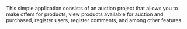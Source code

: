 This simple application consists of an auction project that allows you to make offers for products, view products available for auction and purchased, register users, register comments, and among other features
